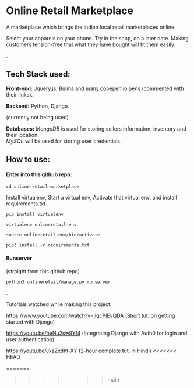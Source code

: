 # Online Retail Marketplace

A marketplace which brings the Indian local retail marketplaces online

Select your apparels on your phone. Try in the shop, on a later date. Making customers tension-free that what they have bought will fit them easily.


  .
  
  
  
## Tech Stack used:

**Front-end:** Jquery.js, Bulma and many copepen.io pens (commented with their links).

**Backend:** Python, Django.

(currently not being used)


**Databases:** *MongoDB* is used for storing sellers information, inventory and their location.  
 *MySQL* will be used for storing user credentials.





    
## How to use:
  
#### Enter into this github repo:

`cd online-retail-marketplace`


  Install virtualenv, Start a virtual env, Activate that virtual env. and install requirements.txt

 `pip install virtualenv`
 
 
 `virtualenv onlineretail-env`
 
 
 `source onlineretail-env/bin/activate`
 
   
 `pip3 install -r requirements.txt`  

#### Runserver
(straight from this github repo)

  `python3 onlineretail/manage.py runserver`


  .  


Tutorials watched while making this project:
  
  
  https://www.youtube.com/watch?v=jIqcPIEvQDA (Short tut. on getting started with Django)


  https://youtu.be/heNu2sw9Yf4 (Integrating Django with Auth0 for login and user authentication)


  https://youtu.be/JxzZxdht-XY (2-hour complete tut. in Hindi)
<<<<<<< HEAD
  
=======
>>>>>>> main
